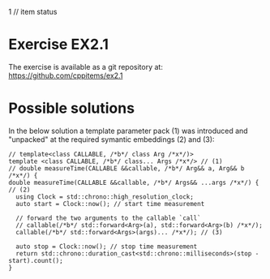 1 // item status
# Exercise EX2.1

The exercise is available as a git repository at:
https://github.com/cppitems/ex2.1

# Possible solutions
In the below solution a template parameter pack (1) was introduced and "unpacked" at the required symantic embeddings (2) and (3): 
```pmans
// template<class CALLABLE, /*b*/ class Arg /*x*/)> 
template <class CALLABLE, /*b*/ class... Args /*x*/> // (1)
// double measureTime(CALLABLE &&callable, /*b*/ Arg&& a, Arg&& b /*x*/) {
double measureTime(CALLABLE &&callable, /*b*/ Args&& ...args /*x*/) { // (2)
  using Clock = std::chrono::high_resolution_clock;
  auto start = Clock::now(); // start time measurement

  // forward the two arguments to the callable `call`
  // callable(/*b*/ std::forward<Arg>(a), std::forward<Arg>(b) /*x*/);
  callable(/*b*/ std::forward<Args>(args)... /*x*/); // (3)

  auto stop = Clock::now(); // stop time measurement
  return std::chrono::duration_cast<std::chrono::milliseconds>(stop - start).count();
}

```
